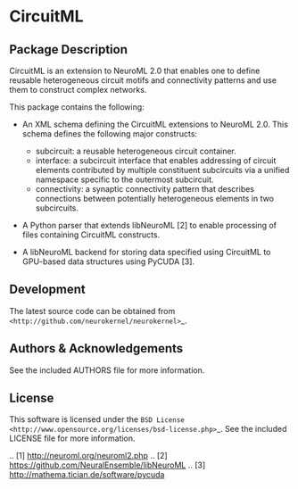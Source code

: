 CircuitML
=========

Package Description
-------------------
CircuitML is an extension to NeuroML 2.0 that enables one to define reusable
heterogeneous circuit motifs and connectivity patterns and use them to construct complex 
networks.

This package contains the following:

- An XML schema defining the CircuitML extensions to NeuroML 2.0. This schema
  defines the following major constructs:

  - subcircuit: a reusable heterogeneous circuit container.
  - interface: a subcircuit interface that enables addressing of circuit
    elements contributed by multiple constituent subcircuits via a unified namespace 
    specific to the outermost subcircuit.
  - connectivity: a synaptic connectivity pattern that describes connections
    between potentially heterogeneous elements in two subcircuits.
- A Python parser that extends libNeuroML [2] to enable processing of files containing
  CircuitML constructs.
- A libNeuroML backend for storing data specified using CircuitML to GPU-based
  data structures using PyCUDA [3].

Development
-----------
The latest source code can be obtained from
`<http://github.com/neurokernel/neurokernel>`_.

Authors & Acknowledgements
--------------------------
See the included AUTHORS file for more information.

License
-------
This software is licensed under the `BSD License
<http://www.opensource.org/licenses/bsd-license.php>`_.
See the included LICENSE file for more information.

.. [1] http://neuroml.org/neuroml2.php
.. [2] https://github.com/NeuralEnsemble/libNeuroML
.. [3] http://mathema.tician.de/software/pycuda
